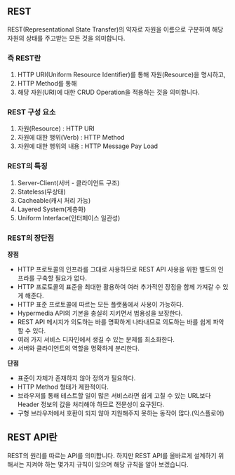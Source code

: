 ## REST
REST(Representational State Transfer)의 약자로 자원을 이름으로 구분하여 해당 자원의 상태를 주고받는 모든 것을 의미합니다.

### 즉 REST란
1. HTTP URI(Uniform Resource Identifier)를 통해 자원(Resource)을 명시하고,
2. HTTP Method를 통해
3. 해당 자원(URI)에 대한 CRUD Operation을 적용하는 것을 의미합니다.
   
### REST 구성 요소
1. 자원(Resource) : HTTP URI
2. 자원에 대한 행위(Verb) : HTTP Method
3. 자원에 대한 행위의 내용 : HTTP Message Pay Load

### REST의 특징
1. Server-Client(서버 - 클라이언트 구조)
2. Stateless(무상태)
3. Cacheable(캐시 처리 가능)
4. Layered System(계층화)
5. Uniform Interface(인터페이스 일관성)

### REST의 장단점
**장점**
- HTTP 프로토콜의 인프라를 그대로 사용하므로 REST API 사용을 위한 별도의 인프라를 구축할 필요가 없다.
- HTTP 프로토콜의 표준을 최대한 활용하여 여러 추가적인 장점을 함께 가져갈 수 있게 해준다.
- HTTP 표준 프로토콜에 따르는 모든 플랫폼에서 사용이 가능하다.
- Hypermedia API의 기본을 충실히 지키면서 범용성을 보장한다.
- REST API 메시지가 의도하는 바를 명확하게 나타내므로 의도하는 바를 쉽게 파악할 수 있다.
- 여러 가지 서비스 디자인에서 생길 수 있는 문제를 최소화한다.
- 서버와 클라이언트의 역할을 명확하게 분리한다.

**단점**
- 표준이 자체가 존재하지 않아 정의가 필요하다.
- HTTP Method 형태가 제한적이다.
- 브라우저를 통해 테스트할 일이 많은 서비스라면 쉽게 고칠 수 있는 URL보다 Header 정보의 값을 처리해야 하므로 전문성이 요구된다.
- 구형 브라우저에서 호환이 되지 않아 지원해주지 못하는 동작이 많다.(익스플로어)

## REST API란
REST의 원리를 따르는 API를 의미합니다. 하지만 REST API를 올바르게 설계하기 위해서는 지켜야 하는 몇가지 규칙이 있으며 해당 규칙을 알아 보겠습니다.